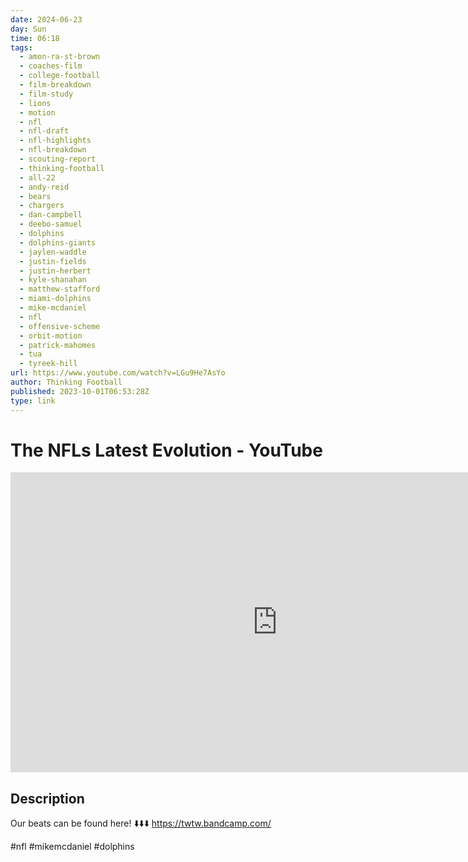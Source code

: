 ```yaml
---
date: 2024-06-23
day: Sun
time: 06:18
tags:
  - amon-ra-st-brown
  - coaches-film
  - college-football
  - film-breakdown
  - film-study
  - lions
  - motion
  - nfl
  - nfl-draft
  - nfl-highlights
  - nfl-breakdown
  - scouting-report
  - thinking-football
  - all-22
  - andy-reid
  - bears
  - chargers
  - dan-campbell
  - deebo-samuel
  - dolphins
  - dolphins-giants
  - jaylen-waddle
  - justin-fields
  - justin-herbert
  - kyle-shanahan
  - matthew-stafford
  - miami-dolphins
  - mike-mcdaniel
  - nfl
  - offensive-scheme
  - orbit-motion
  - patrick-mahomes
  - tua
  - tyreek-hill
url: https://www.youtube.com/watch?v=LGu9He7AsYo
author: Thinking Football
published: 2023-10-01T06:53:28Z
type: link
---
```

# The NFLs Latest Evolution - YouTube

<iframe width="854" height="480" src="https://www.youtube.com/embed/LGu9He7AsYo" frameborder="0" allowfullscreen></iframe>

## Description
Our beats can be found here! ⬇️⬇️⬇️
https://twtw.bandcamp.com/


#nfl #mikemcdaniel #dolphins